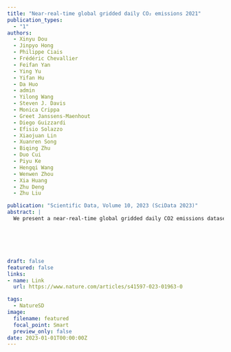 ```yaml
---
title: "Near-real-time global gridded daily CO₂ emissions 2021" 
publication_types:
  - "1"
authors:
  - Xinyu Dou
  - Jinpyo Hong
  - Philippe Ciais
  - Frédéric Chevallier
  - Feifan Yan
  - Ying Yu
  - Yifan Hu
  - Da Huo
  - admin
  - Yilong Wang
  - Steven J. Davis
  - Monica Crippa
  - Greet Janssens-Maenhout
  - Diego Guizzardi
  - Efisio Solazzo
  - Xiaojuan Lin
  - Xuanren Song
  - Biqing Zhu
  - Duo Cui
  - Piyu Ke
  - Hengqi Wang
  - Wenwen Zhou
  - Xia Huang
  - Zhu Deng
  - Zhu Liu

publication: "Scientific Data, Volume 10, 2023 (SciData 2023)"
abstract: |
  We present a near-real-time global gridded daily CO2 emissions dataset (GRACED) throughout 2021. GRACED provides gridded CO2 emissions at a 0.1° × 0.1° spatial resolution and 1-day temporal resolution from cement production and fossil fuel combustion over seven sectors, including industry, power, residential consumption, ground transportation, international aviation, domestic aviation, and international shipping. GRACED is prepared from the near-real-time daily national CO2 emissions estimates (Carbon Monitor), multi-source spatial activity data emissions and satellite NO2 data for time variations of those spatial activity data. GRACED provides the most timely overview of emissions distribution changes, which enables more accurate and timely identification of when and where fossil CO2 emissions have rebounded and decreased. Uncertainty analysis of GRACED gives a grid-level two-sigma uncertainty of value of ±19.9% in 2021, indicating the reliability of GRACED was not sacrificed for the sake of higher spatiotemporal resolution that GRACED provides. Continuing to update GRACED in a timely manner could help policymakers monitor energy and climate policies’ effectiveness and make adjustments quickly.






draft: false
featured: false
links:
- name: Link
  url: https://www.nature.com/articles/s41597-023-01963-0

tags:
  - NatureSD
image:
  filename: featured
  focal_point: Smart
  preview_only: false
date: 2023-01-01T00:00:00Z
---
```


